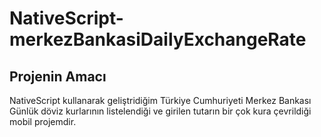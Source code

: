 # NativeScript-merkezBankasiDailyExchangeRate
## Projenin Amacı
NativeScript kullanarak geliştridiğim Türkiye Cumhuriyeti Merkez Bankası Günlük döviz kurlarının listelendiği ve girilen tutarın bir çok kura çevrildiği mobil projemdir.
